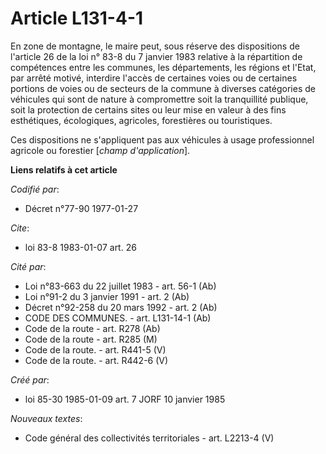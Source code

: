 # Article L131-4-1

En zone de montagne, le maire peut, sous réserve des dispositions de l'article 26 de la loi n° 83-8 du 7 janvier 1983
relative à la répartition de compétences entre les communes, les départements, les régions et l'Etat, par arrêté motivé,
interdire l'accès de certaines voies ou de certaines portions de voies ou de secteurs de la commune à diverses catégories de
véhicules qui sont de nature à compromettre soit la tranquillité publique, soit la protection de certains sites ou leur mise
en valeur à des fins esthétiques, écologiques, agricoles, forestières ou touristiques.

Ces dispositions ne s'appliquent pas aux véhicules à usage professionnel agricole ou forestier [*champ d'application*].

**Liens relatifs à cet article**

_Codifié par_:

  - Décret n°77-90 1977-01-27

_Cite_:

  - loi 83-8 1983-01-07 art. 26

_Cité par_:

  - Loi n°83-663 du 22 juillet 1983 - art. 56-1 (Ab)
  - Loi n°91-2 du 3 janvier 1991 - art. 2 (Ab)
  - Décret n°92-258 du 20 mars 1992 - art. 2 (Ab)
  - CODE DES COMMUNES. - art. L131-14-1 (Ab)
  - Code de la route - art. R278 (Ab)
  - Code de la route - art. R285 (M)
  - Code de la route. - art. R441-5 (V)
  - Code de la route. - art. R442-6 (V)

_Créé par_:

  - loi 85-30 1985-01-09 art. 7 JORF 10 janvier 1985

_Nouveaux textes_:

  - Code général des collectivités territoriales - art. L2213-4 (V)
